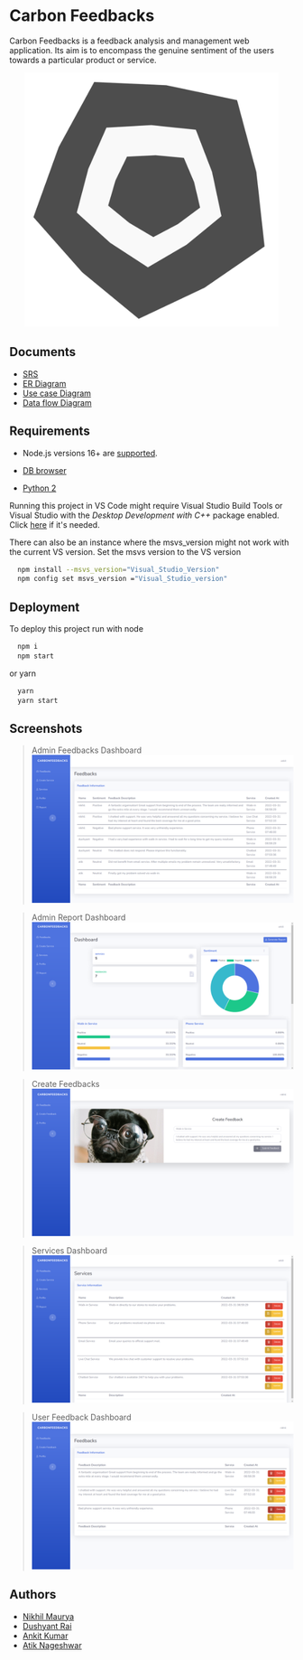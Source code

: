 # Carbon Feedbacks

Carbon Feedbacks is a feedback analysis and management web application. Its aim is to encompass the genuine sentiment of the users towards a particular product or service.

<div align="center">
  <img src="https://raw.githubusercontent.com/itslastonenikhil/carbonfeedbacks/dc8e3d6c2831ca8311dc81a6c2913a97c508ea2f/meta/logo1.svg" alt="Logo" width="450"/>
</div>

## Documents

- <a href="/documentation/SRS.pdf">SRS</a>
- <a href="/documentation/ER-diagram.pdf">ER Diagram</a>
- <a href ="/documentation/Use-Case-Diagram.pdf">Use case Diagram</a>
- <a href="/documentation/DFD.pdf">Data flow Diagram</a>

## Requirements

- Node.js versions 16+ are <a href = "https://nodejs.org/en/">supported</a>.

- <a href = "https://sqlitebrowser.org/dl/">DB browser</a>

- <a href = "https://www.python.org/downloads/release/python-2718/">Python 2</a>

Running this project in VS Code might require Visual Studio Build Tools or Visual Studio with the <i>Desktop Development with C++</i> package enabled. Click <a href = "https://visualstudio.microsoft.com/downloads/">here</a> if it's needed.

There can also be an instance where the msvs_version might not work with the current VS version.
Set the msvs version to the VS version

```bash
  npm install --msvs_version="Visual_Studio_Version"
  npm config set msvs_version ="Visual_Studio_version"
```

## Deployment

To deploy this project run with node

```bash
  npm i
  npm start
```

or yarn

```bash
  yarn
  yarn start
```

## Screenshots

> Admin Feedbacks Dashboard
> ![App Screenshot](https://raw.githubusercontent.com/itslastonenikhil/carbonfeedbacks/main/meta/admin_feedbacks.png)

> Admin Report Dashboard
> ![App Screenshot](https://raw.githubusercontent.com/itslastonenikhil/carbonfeedbacks/main/meta/admin_report.png)

> Create Feedbacks
> ![App Screenshot](https://raw.githubusercontent.com/itslastonenikhil/carbonfeedbacks/main/meta/create_feedback.png)

> Services Dashboard
> ![App Screenshot](https://raw.githubusercontent.com/itslastonenikhil/carbonfeedbacks/main/meta/services.png)

> User Feedback Dashboard
> ![App Screenshot](https://raw.githubusercontent.com/itslastonenikhil/carbonfeedbacks/main/meta/user_feedbacks.png)

## Authors

- [Nikhil Maurya](https://www.github.com/itslastonenikhil)
- [Dushyant Rai](https://www.github.com/kiachi09)
- [Ankit Kumar](https://www.github.com/mynameisankit)
- [Atik Nageshwar](https://github.com/Atik07)
